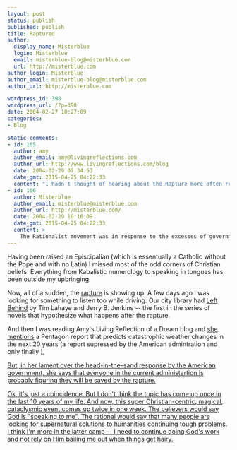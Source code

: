 ```yaml
---
layout: post
status: publish
published: publish
title: Raptured
author:
  display_name: Misterblue
  login: Misterblue
  email: misterblue-blog@misterblue.com
  url: http://misterblue.com
author_login: Misterblue
author_email: misterblue-blog@misterblue.com
author_url: http://misterblue.com

wordpress_id: 398
wordpress_url: /?p=398
date: 2004-02-27 10:27:09
categories:
- Blog

static-comments:
- id: 165
  author: amy
  author_email: amy@livingreflections.com
  author_url: http://www.livingreflections.com/blog
  date: 2004-02-29 07:34:53
  date_gmt: 2015-04-25 04:22:33
  content: "I hadn't thought of hearing about the Rapture more often recently as being a message to me to reform..  :)   \nI was raised Catholic and had never heard of it until 60 Minutes did a story on it a few weeks ago.  My mouth was hanging open the whole time. Catholics were explicitly mentioned as among those who would not be included in the Rapture, so I guess I'm doomed.  I've mentioned it a few times on my site because I'm just so amazed that people believe this stuff.  \nI think you're hearing more about this for a couple of reasons.  A. Bush's church is among those that believe the Rapture and B. the Mel Gibson movie expounds the same beliefs these people have.  I don't know about the movie being some message to the unsaved.. if you're going to believe in messages like that how do you discount the fact that the guy playing Jesus in the movie was struck by lightning, dislocated a shoulder, got pnemonia and had a lung infection during the filming?\n\nHope you are recovering from your surgery well and enjoying your weekend."
- id: 166
  author: Misterblue
  author_email: misterblue@misterblue.com
  author_url: http://misterblue.com/
  date: 2004-02-29 10:16:09
  date_gmt: 2015-04-25 04:22:33
  content: >
    The Rationalist movement was in response to the excesses of government by belief and that was the philosophic camp our founding fathers came from.  I am bothered that that has been forgotten.  It is known that people can believe almost anything and that groups can believe and promolgate the most amazing things -- from suicide for joining comet flying space aliens to The Rapture.  We all must believe something, but that is not the basis for civil government policy.
---
```

<p>
Having been raised an Episcipalian
(which is essentually a Catholic without the Pope and with no Latin)
I missed most of the odd corners of Christian beliefs.
Everything from Kabalistic numerology to speaking in tongues
has been outside my upbringing.
</p>
<p>
Now, all of a sudden, the
<a href="http://www.godonthe.net/evidence/rapture.htm">rapture</a>
is showing up.
A few days ago I was looking for something to listen too while driving.
Our city library had
<a href="http://www.amazon.com/exec/obidos/ASIN/0842329129/misterblue">Left Behind</a> by Tim Lahaye and Jerry B. Jenkins --
the first in the series of novels that hypothesize what happens after
the rapture.
</p>
<p>
And then I was reading Amy's
Living Reflection of a Dream
blog
and 
<a href="http://www.livingreflections.com/blog/001401.php">she mentions</a> 
a Pentagon report that predicts catastrophic weather
changes in the next 20 years (a report supressed by the American
admintration and only finally 
<a href="http://observer.guardian.co.uk/international/story/0,6903,1153513,00.html"reported by the British Guardian</a>
).
</p>
<p>
But, in her lament over the head-in-the-sand response by the
American government, she says that everyone in the current
administartion is probably figuring they will be saved by
the rapture.
</p>
<p>
Ok, it's just a coincidence.  But I don't think the topic has come
up once in the last 10 years of my life.
And now, this super Christian-centric, magical, cataclysmic
event comes up twice in one week.
The believers would say God is "speaking to me".
The rational would say that many people are looking for
supernatural solutions to humanities continuing tough problems.
I think I'm more in the latter camp -- I need to continue doing
God's work and not rely on Him bailing me out when things get hairy.
</p>
